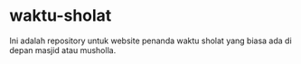# waktu-sholat

Ini adalah repository untuk website penanda waktu sholat yang biasa ada di depan masjid atau musholla.

